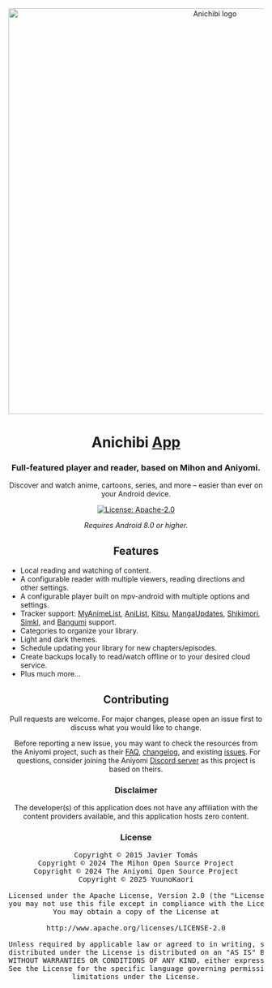 <div align="center">

<a href="#">
    <img src="https://i.ibb.co/9H5yWcwj/Logo2.png" alt="Anichibi logo" title="Anichibi logo" width="800"/>
</a>

# Anichibi [App](#)

### Full-featured player and reader, based on Mihon and Aniyomi.
Discover and watch anime, cartoons, series, and more – easier than ever on your Android device.

[![License: Apache-2.0](https://img.shields.io/github/license/aniyomiorg/aniyomi?labelColor=27303D&color=818cf8)](/LICENSE)

*Requires Android 8.0 or higher.*

## Features

<div align="left">

* Local reading and watching of content.
* A configurable reader with multiple viewers, reading directions and other settings.
* A configurable player built on mpv-android with multiple options and settings.
* Tracker support: [MyAnimeList](https://myanimelist.net/), [AniList](https://anilist.co/), [Kitsu](https://kitsu.app/), [MangaUpdates](https://mangaupdates.com), [Shikimori](https://shikimori.one), [Simkl](https://simkl.com/), and [Bangumi](https://bgm.tv/) support.
* Categories to organize your library.
* Light and dark themes.
* Schedule updating your library for new chapters/episodes.
* Create backups locally to read/watch offline or to your desired cloud service.
* Plus much more...

</div>

## Contributing

Pull requests are welcome. For major changes, please open an issue first to discuss what you would like to change.

Before reporting a new issue, you may want to check the resources from the Aniyomi project, such as their [FAQ](https://aniyomi.org/docs/faq/general), [changelog](https://aniyomi.org/changelogs/), and existing [issues](https://github.com/aniyomiorg/aniyomi/issues). For questions, consider joining the Aniyomi [Discord server](https://discord.gg/F32UjdJZrR) as this project is based on theirs.

### Disclaimer

The developer(s) of this application does not have any affiliation with the content providers available, and this application hosts zero content.

### License

<pre>
Copyright © 2015 Javier Tomás
Copyright © 2024 The Mihon Open Source Project
Copyright © 2024 The Aniyomi Open Source Project
Copyright © 2025 YuunoKaori

Licensed under the Apache License, Version 2.0 (the "License");
you may not use this file except in compliance with the License.
You may obtain a copy of the License at

http://www.apache.org/licenses/LICENSE-2.0

Unless required by applicable law or agreed to in writing, software
distributed under the License is distributed on an "AS IS" BASIS,
WITHOUT WARRANTIES OR CONDITIONS OF ANY KIND, either express or implied.
See the License for the specific language governing permissions and
limitations under the License.
</pre>

</div>
